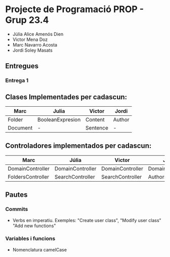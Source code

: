 # Projecte de Programació PROP - Grup 23.4

- Júlia Alice Amenós Dien
- Victor Mena Doz
- Marc Navarro Acosta
- Jordi Soley Masats 

## Entregues

### Entrega 1



## Clases Implementades per cadascun:

| Marc | Julia | Victor | Jordi |
|-|-|-|-|
|Folder|BooleanExpresion|Content|Author|
|Document|-|Sentence|-|


## Controladores implementados per cadascun:

| Marc | Júlia | Victor | Jordi |
|-|-|-|-|
|DomainController|DomainController|DomainController|DomainController|
|FoldersController|SearchController|SearchController|AuthorsController|

## Pautes
### Commits
- Verbs en imperatiu. Exemples: "Create user class", "Modify user class" "Add new functions"

### Variables i funcions
- Nomenclatura camelCase
